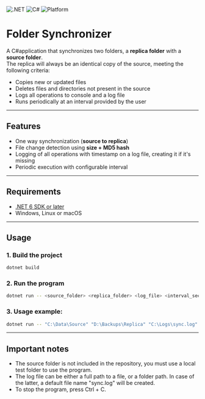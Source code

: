![.NET](https://img.shields.io/badge/.NET-6.0-blue)
![C#](https://img.shields.io/badge/language-C%23-green)
![Platform](https://img.shields.io/badge/platform-Windows%20%7C%20Linux%20%7C%20macOS-lightgrey)

# Folder Synchronizer

A C#application that synchronizes two folders, a **replica folder** with a **source folder**.  
The replica will always be an identical copy of the source, meeting the following criteria:

- Copies new or updated files  
- Deletes files and directories not present in the source  
- Logs all operations to console and a log file  
- Runs periodically at an interval provided by the user

---

##  Features
- One way synchronization (**source to replica**)  
- File change detection using **size + MD5 hash**
- Logging of all operations with timestamp on a log file, creating it if it's missing
- Periodic execution with configurable interval

---

## Requirements
- [.NET 6 SDK or later](https://dotnet.microsoft.com/download)  
- Windows, Linux or macOS  

---

##  Usage

### 1. Build the project
```bash
dotnet build
```

### 2. Run the program
```bash
dotnet run -- <source_folder> <replica_folder> <log_file> <interval_seconds>
```

### 3. Usage example:
```bash
dotnet run -- "C:\Data\Source" "D:\Backups\Replica" "C:\Logs\sync.log" 60
```

---

##  Important notes
- The source folder is not included in the repository, you must use a local test folder to use the program.
- The log file can be either a full path to a file, or a folder path. In case of the latter, a default file name "sync.log" will be created.
- To stop the program, press Ctrl + C.
